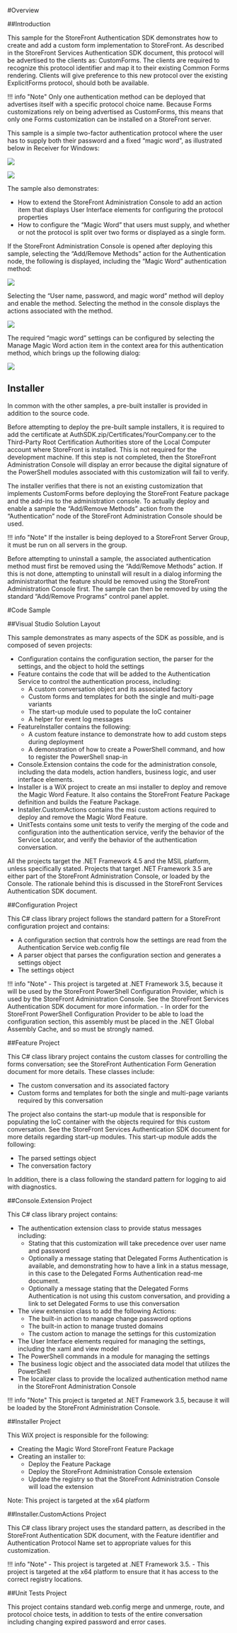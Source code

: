 #Overview

##Introduction

This sample for the StoreFront Authentication SDK demonstrates how to create and add a custom form implementation to StoreFront. As described in the StoreFront Services Authentication SDK document, this protocol will be advertised to the clients as: CustomForms. The clients are required to recognize this protocol identifier and map it to their existing Common Forms rendering. Clients will give preference to this new protocol over the existing ExplicitForms protocol, should both be available.

!!! info "Note" 
	Only one authentication method can be deployed that advertises itself with a specific protocol choice name. Because Forms customizations rely on being advertised as CustomForms, this means that only one Forms customization can be installed on a StoreFront server.

This sample is a simple two-factor authentication protocol where the user has to supply both their password and a fixed “magic word”, as illustrated below in Receiver for Windows: 

![](img/storemagic1.png)

![](img/storemagic2.png)

The sample also demonstrates:

- How to extend the StoreFront Administration Console to add an action item that displays User Interface elements for configuring the protocol properties
- How to configure the “Magic Word” that users must supply, and whether or not the protocol is split over two forms or displayed as a single form.

If the StoreFront Administration Console is opened after deploying this sample, selecting the “Add/Remove Methods” action for the Authentication node, the following is displayed, including the “Magic Word” authentication method:

![](img/storemagic3.png)

Selecting the “User name, password, and magic word” method will deploy and enable the method. Selecting the method in the console displays the actions associated with the method.

![](img/storemagic4.png)

The required “magic word” settings can be configured by selecting the Manage Magic Word action item in the context area for this authentication method, which brings up the following dialog:

![](img/storemagic5.png)

## Installer

In common with the other samples, a pre-built installer is provided in addition to the source code.

Before attempting to deploy the pre-built sample installers, it is required to add the certificate at AuthSDK.zip/Certificates/YourCompany.cer to the Third-Party Root Certification Authorities store of the Local Computer account where StoreFront is installed. This is not required for the development machine. If this step is not completed, then the StoreFront Administration Console will display an error because the digital signature of the PowerShell modules associated with this customization will fail to verify.

The installer verifies that there is not an existing customization that implements CustomForms before deploying the StoreFront Feature package and the add-ins to the administration console. To actually deploy and enable a sample the “Add/Remove Methods” action from the “Authentication” node of the StoreFront Administration Console should be used.

!!! info "Note" 
	If the installer is being deployed to a StoreFront Server Group, it must be run on all servers in the group.

Before attempting to uninstall a sample, the associated authentication method must first be removed using the “Add/Remove Methods” action. If this is not done, attempting to uninstall will result in a dialog informing the administratorthat the feature should be removed using the StoreFront Administration Console first. The sample can then be removed by using the standard “Add/Remove Programs” control panel applet.

#Code Sample

##Visual Studio Solution Layout

This sample demonstrates as many aspects of the SDK as possible, and is composed of seven projects:

- Configuration contains the configuration section, the parser for the settings, and the object to hold the settings
- Feature contains the code that will be added to the Authentication Service to control the authentication process, including:
	- A custom conversation object and its associated factory
	- Custom forms and templates for both the single and multi-page variants
	- The start-up module used to populate the IoC container
	- A helper for event log messages
- FeatureInstaller contains the following:
	- A custom feature instance to demonstrate how to add custom steps during deployment
	- A demonstration of how to create a PowerShell command, and how to register the PowerShell snap-in
- Console.Extension contains the code for the administration console, including the data models, action handlers, business logic, and user interface elements.
- Installer is a WiX project to create an msi installer to deploy and remove the Magic Word Feature. It also contains the StoreFront Feature Package definition and builds the Feature Package.
- Installer.CustomActions contains the msi custom actions required to deploy and remove the Magic Word Feature.
- UnitTests contains some unit tests to verify the merging of the code and configuration into the authentication service, verify the behavior of the Service Locator, and verify the behavior of the authentication conversation.

All the projects target the .NET Framework 4.5 and the MSIL platform, unless specifically stated. Projects that target .NET Framework 3.5 are either part of the StoreFront Administration Console, or loaded by the Console. The rationale behind this is discussed in the StoreFront Services Authentication SDK document.

##Configuration Project

This C# class library project follows the standard pattern for a StoreFront configuration project and contains:

- A configuration section that controls how the settings are read from the Authentication Service web.config file
- A parser object that parses the configuration section and generates a settings object
- The settings object

!!! info "Note" 
	- This project is targeted at .NET Framework 3.5, because it will be used by the StoreFront PowerShell Configuration Provider, which is used by the StoreFront Administration Console. See the StoreFront Services Authentication SDK document for more information.
	- In order for the StoreFront PowerShell Configuration Provider to be able to load the configuration section, this assembly must be placed in the .NET Global Assembly Cache, and so must be strongly named.

##Feature Project

This C# class library project contains the custom classes for controlling the forms conversation; see the StoreFront Authentication Form Generation document for more details. These classes include:

- The custom conversation and its associated factory
- Custom forms and templates for both the single and multi-page variants required by this conversation

The project also contains the start-up module that is responsible for populating the IoC container with the objects required for this custom conversation. See the StoreFront Services Authentication SDK document for more details regarding start-up modules. This start-up module adds the following:

- The parsed settings object
- The conversation factory

In addition, there is a class following the standard pattern for logging to aid with diagnostics.

##Console.Extension Project

This C# class library project contains:
- The authentication extension class to provide status messages including:
	- Stating that this customization will take precedence over user name and password
	- Optionally a message stating that Delegated Forms Authentication is available, and demonstrating how to have a link in a status message, in this case to the Delegated Forms Authentication read-me document.
	- Optionally a message stating that the Delegated Forms Authentication is not using this custom conversation, and providing a link to set Delegated Forms to use this conversation
- The view extension class to add the following Actions:
	- The built-in action to manage change password options
	- The built-in action to manage trusted domains
	- The custom action to manage the settings for this customization
- The User Interface elements required for managing the settings, including the xaml and view model
- The PowerShell commands in a module for managing the settings
- The business logic object and the associated data model that utilizes the PowerShell
- The localizer class to provide the localized authentication method name in the StoreFront Administration Console

!!! info "Note"
	This project is targeted at .NET Framework 3.5, because it will be loaded by the StoreFront Administration Console.

##Installer Project

This WiX project is responsible for the following:

- Creating the Magic Word StoreFront Feature Package
- Creating an installer to:
	- Deploy the Feature Package
	- Deploy the StoreFront Administration Console extension
	- Update the registry so that the StoreFront Administration Console will load the extension

Note: This project is targeted at the x64 platform

##Installer.CustomActions Project

This C# class library project uses the standard pattern, as described in the StoreFront Authentication SDK document, with the Feature identifier and Authentication Protocol Name set to appropriate values for this customization.

!!! info "Note" 
	- This project is targeted at .NET Framework 3.5.
	- This project is targeted at the x64 platform to ensure that it has access to the correct registry locations.

##Unit Tests Project

This project contains standard web.config merge and unmerge, route, and protocol choice tests, in addition to tests of the entire conversation including changing expired password and error cases.

